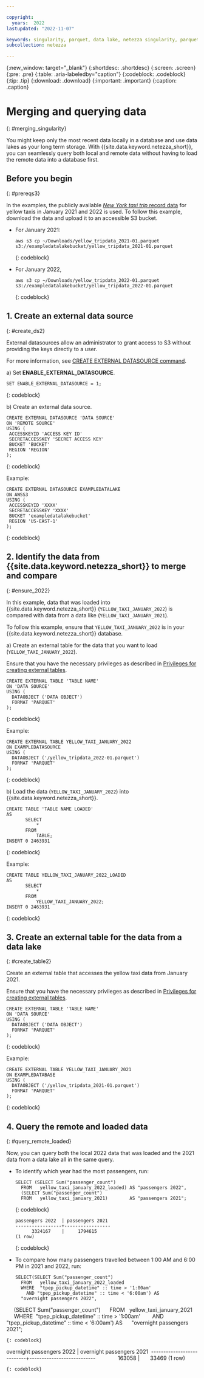 ```yaml
---

copyright:
  years:  2022
lastupdated: "2022-11-07"

keywords: singularity, parquet, data lake, netezza singularity, parquet files, querying data
subcollection: netezza

---
```


{:new_window: target="_blank"}
{:shortdesc: .shortdesc}
{:screen: .screen}
{:pre: .pre}
{:table: .aria-labeledby="caption"}
{:codeblock: .codeblock}
{:tip: .tip}
{:download: .download}
{:important: .important}
{:caption: .caption}

# Merging and querying data
{: #merging_singularity}

You might keep only the most recent data locally in a database and use data lakes as your long term storage. With {{site.data.keyword.netezza_short}}, you can seamlessly query both local and remote data without having to load the remote data into a database first.

## Before you begin
{: #prereqs3}

In the examples, the publicly available [*New York taxi trip* record data](https://www1.nyc.gov/site/tlc/about/tlc-trip-record-data.page) for yellow taxis in January 2021 and 2022 is used. To follow this example, download the data and upload it to an accessible S3 bucket.

- For January 2021:

    ```
    aws s3 cp ~/Downloads/yellow_tripdata_2021-01.parquet s3://exampledatalakebucket/yellow_tripdata_2021-01.parquet
    ```
    {: codeblock}

- For January 2022,

   ```
   aws s3 cp ~/Downloads/yellow_tripdata_2022-01.parquet s3://exampledatalakebucket/yellow_tripdata_2022-01.parquet
   ```
   {: codeblock}


## 1. Create an external data source
{: #create_ds2}

External datasources allow an administrator to grant access to S3 without providing the keys directly to a user.

For more information, see [CREATE EXTERNAL DATASOURCE command](https://www.ibm.com/docs/en/netezza?topic=).

a) Set **ENABLE_EXTERNAL_DATASOURCE**.

   ```
   SET ENABLE_EXTERNAL_DATASOURCE = 1;
   ```
   {: codeblock}

b) Create an external data source.

   ```
   CREATE EXTERNAL DATASOURCE 'DATA SOURCE'
   ON 'REMOTE SOURCE'
   USING (
    ACCESSKEYID 'ACCESS KEY ID'
    SECRETACCESSKEY 'SECRET ACCESS KEY'
    BUCKET 'BUCKET'
    REGION 'REGION'
   );
   ```
   {: codeblock}

   Example:

   ```
   CREATE EXTERNAL DATASOURCE EXAMPLEDATALAKE 
   ON AWSS3 
   USING (
    ACCESSKEYID 'XXXX'
    SECRETACCESSKEY 'XXXX'
    BUCKET 'exampledatalakebucket'
    REGION 'US-EAST-1'
   );
   ```
   {: codeblock}

## 2. Identify the data from {{site.data.keyword.netezza_short}} to merge and compare
{: #ensure_2022}

In this example, data that was loaded into {{site.data.keyword.netezza_short}} (`YELLOW_TAXI_JANUARY_2022`) is compared with data from a data like (`YELLOW_TAXI_JANUARY_2021`).

To follow this example, ensure that `YELLOW_TAXI_JANUARY_2022` is in your {{site.data.keyword.netezza_short}} database.

a) Create an external table for the data that you want to load (`YELLOW_TAXI_JANUARY_2022`).

   Ensure that you have the necessary privileges as described in [Privileges for creating external tables](https://www.ibm.com/docs/en/netezza?topic=et-create-external-table-command-2).

   ```
   CREATE EXTERNAL TABLE 'TABLE NAME'
   ON 'DATA SOURCE'
   USING ( 
     DATAOBJECT ('DATA OBJECT')
     FORMAT 'PARQUET' 
   );
   ```
   {: codeblock}

   Example:

   ```
   CREATE EXTERNAL TABLE YELLOW_TAXI_JANUARY_2022 
   ON EXAMPLEDATASOURCE
   USING ( 
     DATAOBJECT ('/yellow_tripdata_2022-01.parquet')
     FORMAT 'PARQUET' 
   );
   ```
   {: codeblock}

b) Load the data (`YELLOW_TAXI_JANUARY_2022`) into {{site.data.keyword.netezza_short}}.

   ```
   CREATE TABLE 'TABLE NAME LOADED'
   AS
       SELECT
           * 
       FROM
           TABLE;
   INSERT 0 2463931
   ```
   {: codeblock}

   Example:

   ```
   CREATE TABLE YELLOW_TAXI_JANUARY_2022_LOADED 
   AS
       SELECT
           * 
       FROM
           YELLOW_TAXI_JANUARY_2022;
   INSERT 0 2463931
   ```
   {: codeblock}

## 3. Create an external table for the data from a data lake
{: #create_table2}

Create an external table that accesses the yellow taxi data from January 2021.

Ensure that you have the necessary privileges as described in [Privileges for creating external tables](https://www.ibm.com/docs/en/netezza?topic=et-create-external-table-command-2).

```
CREATE EXTERNAL TABLE 'TABLE NAME'
ON 'DATA SOURCE'
USING ( 
  DATAOBJECT ('DATA OBJECT')
  FORMAT 'PARQUET' 
);
```
{: codeblock}

Example:

```
CREATE EXTERNAL TABLE YELLOW_TAXI_JANUARY_2021
ON EXAMPLEDATABASE 
USING ( 
  DATAOBJECT ('/yellow_tripdata_2021-01.parquet')
  FORMAT 'PARQUET' 
);
```
{: codeblock}

## 4. Query the remote and loaded data
{: #query_remote_loaded}

Now, you can query both the local 2022 data that was loaded and the 2021 data from a data lake all in the same query.

- To identify which year had the most passengers, run:

   ```
   SELECT (SELECT Sum("passenger_count")
     FROM   yellow_taxi_january_2022_loaded) AS "passengers 2022",
     (SELECT Sum("passenger_count")
     FROM   yellow_taxi_january_2021)        AS "passengers 2021";
   ```
   {: codeblock}

   ```   
   passengers 2022  | passengers 2021
   -----------------+-----------------
         3324167    |     1794615
   (1 row)
   ```
   {: codeblock}

- To compare how many passengers travelled between 1:00 AM and 6:00 PM in 2021 and 2022, run:

   ```
   SELECT(SELECT Sum("passenger_count")
     FROM   yellow_taxi_january_2022_loaded
     WHERE  "tpep_pickup_datetime" :: time > '1:00am'
       AND "tpep_pickup_datetime" :: time < '6:00am') AS
     "overnight passengers 2022",
     (SELECT Sum("passenger_count")
     FROM   yellow_taxi_january_2021
     WHERE  "tpep_pickup_datetime" :: time > '1:00am'
       AND "tpep_pickup_datetime" :: time < '6:00am') AS
     "overnight passengers 2021"; 
   ```
   {: codeblock}

   ```
   overnight passengers 2022  | overnight passengers 2021 
   ---------------------------+---------------------------
                163058        |       33469
   (1 row)
   ```
   {: codeblock}
